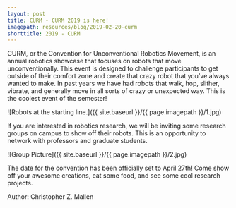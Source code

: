 ```yaml
---
layout: post
title: CURM - CURM 2019 is here!
imagepath: resources/blog/2019-02-20-curm
shorttitle: 2019 - CURM
---
```


CURM, or the Convention for Unconventional Robotics Movement, is an annual robotics showcase that focuses on robots that move unconventionally. This event is designed to challenge participants to get outside of their comfort zone and create that crazy robot that you’ve always wanted to make. In past years we have had robots that walk, hop, slither, vibrate, and generally move in all sorts of crazy or unexpected way. This is the coolest event of the semester!

![Robots at the starting line.]({{ site.baseurl }}/{{ page.imagepath }}/1.jpg)

If you are interested in robotics research, we will be inviting some research groups on campus to show off their robots. This is an opportunity to network with professors and graduate students.

![Group Picture]({{ site.baseurl }}/{{ page.imagepath }}/2.jpg)

The date for the convention has been officially set to April 27th! Come show off your awesome creations, eat some food, and see some cool research projects.

Author: Christopher Z. Mallen
